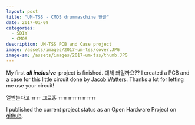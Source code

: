 ```yaml
---
layout: post
title: "UM-TSS - CMOS drummaschine 한글"
date: 2017-01-09
categories:
  - SDIY
  - CMOS
description: UM-TSS PCB and Case project
image: /assets/images/2017-um-tss/cover.JPG
image-sm: /assets/images/2017-um-tss/thumb.JPG
---
```

My first ***all inclusive***-project is finished. 대체 왜일까요?? I created a PCB and a case for this little circuit done by [Jacob Watters](http://www.jacobwatters.com/blog/um-tss-drum-machine/). Thanks a lot for letting me use your circuit!

열받는다고 ㅠㅠ 그로홍 ㅠㅠㅠㅠㅠㅠㅠㅠ

I published the current project status as an Open Hardware Project on [github](https://github.com/tommueller/UM-TSS).
